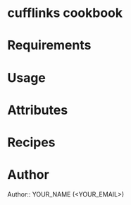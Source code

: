 # cufflinks cookbook

# Requirements

# Usage

# Attributes

# Recipes

# Author

Author:: YOUR_NAME (<YOUR_EMAIL>)
